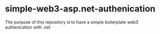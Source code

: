 # simple-web3-asp.net-authenication
The purpose of this repository is to have a simple boilerplate web3 authenication with .net
